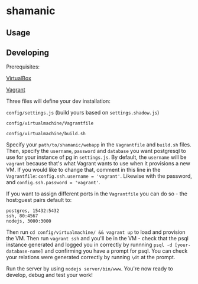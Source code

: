 # shamanic

## Usage

## Developing
Prerequisites:

[VirtualBox](https://www.virtualbox.org/wiki/Downloads)

[Vagrant](https://docs.vagrantup.com/v2/installation/)

Three files will define your dev installation:

`config/settings.js` (build yours based on `settings.shadow.js`)

`config/virtualmachine/Vagrantfile`

`config/virtualmachine/build.sh`

Specify your `path/to/shamanic/webapp` in the `Vagrantfile` and `build.sh` files.
Then, specify the `username`, `password` and `database` you want postgresql to use for your instance of pg in `settings.js`.
By default, the `username` will be `vagrant` because that's what Vagrant wants to use when it provisions a new VM. 
If you would like to change that, comment in this line in the `Vagrantfile`: `config.ssh.username = 'vagrant'`. Likewise with the password, and `config.ssh.password = 'vagrant'`.

If you want to assign different ports in the `Vagrantfile` you can do so - the host:guest pairs default to:

    postgres, 15432:5432
    ssh, 80:4567
    nodejs, 3000:3000

Then run `cd config/virtualmachine/ && vagrant up` to load and provision the VM. Then run `vagrant ssh` and you'll be in the VM - 
check that the psql instance generated and logged you in correctly by runnning `psql -d [your-database-name]` and confirming you have a prompt for psql. 
You can check your relations were generated correctly by running `\dt` at the prompt.

Run the server by using `nodejs server/bin/www`. You're now ready to develop, debug and test your work!
